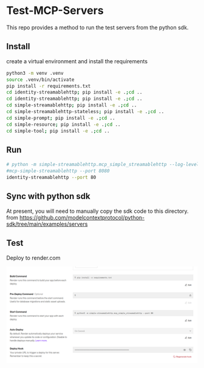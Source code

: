 # Test-MCP-Servers 
This repo provides a method to run the test servers from the python sdk.

## Install

create a virtual environment and install the requirements

```bash
python3 -m venv .venv
source .venv/bin/activate
pip install -r requirements.txt
cd identity-streamablehttp; pip install -e .;cd ..
cd identity-streamablehttp; pip install -e .;cd ..
cd simple-streamablehttp; pip install -e .;cd ..
cd simple-streamablehttp-stateless; pip install -e .;cd ..
cd simple-prompt; pip install -e .;cd ..
cd simple-resource; pip install -e .;cd ..
cd simple-tool; pip install -e .;cd ..
```

## Run

```bash
# python -m simple-streamablehttp.mcp_simple_streamablehttp --log-level DEBUG --port 80 - dont use this use this....
#mcp-simple-streamablehttp --port 8080
identity-streamablehttp --port 80
```

## Sync with python sdk

At present, you will need to manually copy the sdk code to this directory.
from https://github.com/modelcontextprotocol/python-sdk/tree/main/examples/servers

## Test

Deploy to render.com

![Render](assets/deploytestmcponrender.png)